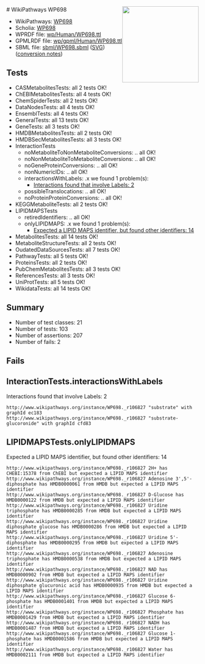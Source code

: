 <img style="float: right; width: 200px" src="../logo.png" />
# WikiPathways WP698

* WikiPathways: [WP698](https://identifiers.org/wikipathways:WP698)
* Scholia: [WP698](https://scholia.toolforge.org/wikipathways/WP698)
* WPRDF file: [wp/Human/WP698.ttl](../wp/Human/WP698.ttl)
* GPMLRDF file: [wp/gpml/Human/WP698.ttl](../wp/gpml/Human/WP698.ttl)
* SBML file: [sbml/WP698.sbml](../sbml/WP698.sbml) ([SVG](../sbml/WP698.svg)) ([conversion notes](../sbml/WP698.txt))

## Tests
* CASMetabolitesTests: all 2 tests OK!
* ChEBIMetabolitesTests: all 4 tests OK!
* ChemSpiderTests: all 2 tests OK!
* DataNodesTests: all 4 tests OK!
* EnsemblTests: all 4 tests OK!
* GeneralTests: all 13 tests OK!
* GeneTests: all 3 tests OK!
* HMDBMetabolitesTests: all 2 tests OK!
* HMDBSecMetabolitesTests: all 3 tests OK!
* InteractionTests
    * noMetaboliteToNonMetaboliteConversions: .. all OK!
    * noNonMetaboliteToMetaboliteConversions: .. all OK!
    * noGeneProteinConversions: .. all OK!
    * nonNumericIDs: .. all OK!
    * interactionsWithLabels: .x we found 1 problem(s):
        * [Interactions found that involve Labels: 2](#630d2679)
    * possibleTranslocations: .. all OK!
    * noProteinProteinConversions: .. all OK!
* KEGGMetaboliteTests: all 2 tests OK!
* LIPIDMAPSTests
    * retiredIdentifiers: .. all OK!
    * onlyLIPIDMAPS: .x we found 1 problem(s):
        * [Expected a LIPID MAPS identifier, but found other identifiers: 14](#d0bfb67c)
* MetabolitesTests: all 14 tests OK!
* MetaboliteStructureTests: all 2 tests OK!
* OudatedDataSourcesTests: all 7 tests OK!
* PathwayTests: all 5 tests OK!
* ProteinsTests: all 2 tests OK!
* PubChemMetabolitesTests: all 3 tests OK!
* ReferencesTests: all 3 tests OK!
* UniProtTests: all 5 tests OK!
* WikidataTests: all 14 tests OK!


## Summary

* Number of test classes: 21
* Number of tests: 103
* Number of assertions: 207
* Number of fails: 2

## Fails

<a name="630d2679" />

## InteractionTests.interactionsWithLabels

Interactions found that involve Labels: 2
```
http://www.wikipathways.org/instance/WP698._r106827 "substrate" with graphId ec183
http://www.wikipathways.org/instance/WP698._r106827 "substrate-glucoronide" with graphId cfd83
```

<a name="d0bfb67c" />

## LIPIDMAPSTests.onlyLIPIDMAPS

Expected a LIPID MAPS identifier, but found other identifiers: 14
```
http://www.wikipathways.org/instance/WP698._r106827 2H+ has CHEBI:15378 from ChEBI but expected a LIPID MAPS identifier
http://www.wikipathways.org/instance/WP698._r106827 Adenosine 3',5'-diphosphate has HMDB0000061 from HMDB but expected a LIPID MAPS identifier
http://www.wikipathways.org/instance/WP698._r106827 D-Glucose has HMDB0000122 from HMDB but expected a LIPID MAPS identifier
http://www.wikipathways.org/instance/WP698._r106827 Uridine triphosphate has HMDB0000285 from HMDB but expected a LIPID MAPS identifier
http://www.wikipathways.org/instance/WP698._r106827 Uridine diphosphate glucose has HMDB0000286 from HMDB but expected a LIPID MAPS identifier
http://www.wikipathways.org/instance/WP698._r106827 Uridine 5'-diphosphate has HMDB0000295 from HMDB but expected a LIPID MAPS identifier
http://www.wikipathways.org/instance/WP698._r106827 Adenosine triphosphate has HMDB0000538 from HMDB but expected a LIPID MAPS identifier
http://www.wikipathways.org/instance/WP698._r106827 NAD has HMDB0000902 from HMDB but expected a LIPID MAPS identifier
http://www.wikipathways.org/instance/WP698._r106827 Uridine diphosphate glucuronic acid has HMDB0000935 from HMDB but expected a LIPID MAPS identifier
http://www.wikipathways.org/instance/WP698._r106827 Glucose 6-phosphate has HMDB0001401 from HMDB but expected a LIPID MAPS identifier
http://www.wikipathways.org/instance/WP698._r106827 Phosphate has HMDB0001429 from HMDB but expected a LIPID MAPS identifier
http://www.wikipathways.org/instance/WP698._r106827 NADH has HMDB0001487 from HMDB but expected a LIPID MAPS identifier
http://www.wikipathways.org/instance/WP698._r106827 Glucose 1-phosphate has HMDB0001586 from HMDB but expected a LIPID MAPS identifier
http://www.wikipathways.org/instance/WP698._r106827 Water has HMDB0002111 from HMDB but expected a LIPID MAPS identifier
```

